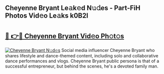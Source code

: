 ## Cheyenne Bryant Le𝚊k𝚎d N𝚞𝚍es - Part-FiH Photos Vid𝚎o Le𝚊ks k0B2l

# <h2><a href="http://fbeyfdz.evod.top/?m=Cheyenne+Bryant">🔗 👉🔴 Cheyenne Bryant Vid𝚎o Ph𝚘t𝚘s</a></h2>

[![Cheyenne Bryant N𝚞d𝚎s](https://i.imgur.com/8V9OHl7.gif)](http://fbeyfdz.evod.top/?m=Cheyenne+Bryant)
Social media influencer Cheyenne Bryant who shares lifestyle and dance-themed content, including solo and collaborative dance performances and vlogs. Cheyenne Bryant public persona is that of a successful entrepreneur, but behind the scenes, he's a devoted family man. 
